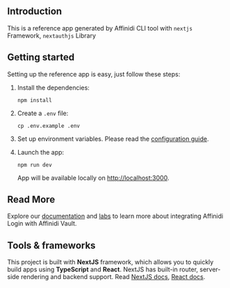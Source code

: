 
## Introduction

This is a reference app generated by Affinidi CLI tool with `nextjs` Framework, `nextauthjs` Library

## Getting started

Setting up the reference app is easy, just follow these steps:

1. Install the dependencies:
   ```
   npm install
   ```
2. Create a `.env` file:

   ```
   cp .env.example .env
   ```

3. Set up environment variables. Please read the [configuration guide](./docs/configuration.md).

4. Launch the app:

   ```
   npm run dev
   ```

   App will be available locally on [http://localhost:3000](http://localhost:3000).

## Read More

Explore our [documentation](https://docs.affinidi.com/docs/) and [labs](https://docs.affinidi.com/labs/) to learn more about integrating Affinidi Login with Affinidi Vault.

## Tools & frameworks

This project is built with **NextJS** framework, which allows you to quickly build apps using **TypeScript** and **React**. NextJS has built-in router, server-side rendering and backend support.
Read [NextJS docs](https://nextjs.org/docs/getting-started), [React docs](https://reactjs.org/docs/getting-started.html).
